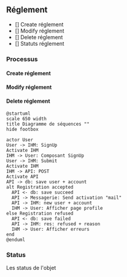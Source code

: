 ## Réglement

- [] Create réglement
- [] Modify réglement
- [] Delete réglement
- [] Statuts réglement

### Processus

#### Create réglement


#### Modify réglement


#### Delete réglement



```plantuml
@startuml
scale 650 width
title Diagramme de séquences ""
hide footbox

actor User
User -> IHM: SignUp
Activate IHM
IHM -> User: Composant SignUp
User -> IHM: Submit
Activate IHM
IHM -> API: POST
Activate API
API -> db: save user + account
alt Registration accepted
  API <- db: save succeed
  API -> Messagerie: Send activation "mail"
  API -> IHM: new user + account
  IHM -> User: Afficher page profile
else Registration refused
  API <- db: save failed
  API -> IHM: res: refused + reason
  IHM -> User: Afficher erreurs
end
@enduml
```

### Status

Les status de l'objet
